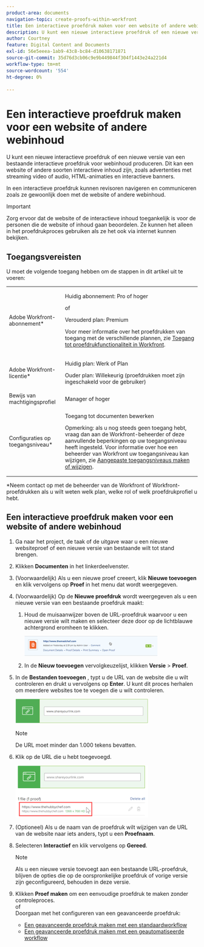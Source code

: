 ```yaml
---
product-area: documents
navigation-topic: create-proofs-within-workfront
title: Een interactieve proefdruk maken voor een website of andere webinhoud
description: U kunt een nieuwe interactieve proefdruk of een nieuwe versie van een bestaande interactieve proefdruk voor webinhoud produceren. Dit kan een website of andere soorten interactieve inhoud zijn, zoals advertenties met streaming video of audio, HTML-animaties en interactieve banners.
author: Courtney
feature: Digital Content and Documents
exl-id: 56e5eeea-1ab9-43c8-bc84-d10638171871
source-git-commit: 35d76d3cb06c9e9b449844f304f1443e24a221d4
workflow-type: tm+mt
source-wordcount: '554'
ht-degree: 0%

---
```


# Een interactieve proefdruk maken voor een website of andere webinhoud

U kunt een nieuwe interactieve proefdruk of een nieuwe versie van een bestaande interactieve proefdruk voor webinhoud produceren. Dit kan een website of andere soorten interactieve inhoud zijn, zoals advertenties met streaming video of audio, HTML-animaties en interactieve banners.

In een interactieve proefdruk kunnen revisoren navigeren en communiceren zoals ze gewoonlijk doen met de website of andere webinhoud.

>[!IMPORTANT]
>
>Zorg ervoor dat de website of de interactieve inhoud toegankelijk is voor de personen die de website of inhoud gaan beoordelen. Ze kunnen het alleen in het proefdrukproces gebruiken als ze het ook via internet kunnen bekijken.

## Toegangsvereisten

U moet de volgende toegang hebben om de stappen in dit artikel uit te voeren:

<table style="table-layout:auto"> 
 <col> 
 <col> 
 <tbody> 
  <tr> 
   <td role="rowheader">Adobe Workfront-abonnement*</td> 
   <td> <p>Huidig abonnement: Pro of hoger</p> <p>of</p> <p>Verouderd plan: Premium</p> <p>Voor meer informatie over het proefdrukken van toegang met de verschillende plannen, zie <a href="/help/quicksilver/administration-and-setup/manage-workfront/configure-proofing/access-to-proofing-functionality.md" class="MCXref xref">Toegang tot proefdrukfunctionaliteit in Workfront</a>.</p> </td> 
  </tr> 
  <tr> 
   <td role="rowheader">Adobe Workfront-licentie*</td> 
   <td> <p>Huidig plan: Werk of Plan</p> <p>Ouder plan: Willekeurig (proefdrukken moet zijn ingeschakeld voor de gebruiker)</p> </td> 
  </tr> 
  <tr> 
   <td role="rowheader">Bewijs van machtigingsprofiel </td> 
   <td>Manager of hoger</td> 
  </tr> 
  <tr> 
   <td role="rowheader">Configuraties op toegangsniveau*</td> 
   <td> <p>Toegang tot documenten bewerken</p> <p>Opmerking: als u nog steeds geen toegang hebt, vraag dan aan de Workfront-beheerder of deze aanvullende beperkingen op uw toegangsniveau heeft ingesteld. Voor informatie over hoe een beheerder van Workfront uw toegangsniveau kan wijzigen, zie <a href="../../../administration-and-setup/add-users/configure-and-grant-access/create-modify-access-levels.md" class="MCXref xref">Aangepaste toegangsniveaus maken of wijzigen</a>.</p> </td> 
  </tr> 
 </tbody> 
</table>

&#42;Neem contact op met de beheerder van de Workfront of Workfront-proefdrukken als u wilt weten welk plan, welke rol of welk proefdrukprofiel u hebt.

## Een interactieve proefdruk maken voor een website of andere webinhoud

1. Ga naar het project, de taak of de uitgave waar u een nieuwe websiteproef of een nieuwe versie van bestaande wilt tot stand brengen.
1. Klikken **Documenten** in het linkerdeelvenster.
1. (Voorwaardelijk) Als u een nieuwe proef creeert, klik **Nieuwe toevoegen** en klik vervolgens op **Proef** in het menu dat wordt weergegeven.

1. (Voorwaardelijk) Op de **Nieuwe proefdruk** wordt weergegeven als u een nieuwe versie van een bestaande proefdruk maakt:

   1. Houd de muisaanwijzer boven de URL-proefdruk waarvoor u een nieuwe versie wilt maken en selecteer deze door op de lichtblauwe achtergrond eromheen te klikken.

      ![Select_proof_by_selecting_light_blue_background.png](assets/select-proof-by-selecting-light-blue-background-350x52.png)


   1. In de **Nieuw toevoegen** vervolgkeuzelijst, klikken **Versie** > **Proef**.

1. In de **Bestanden toevoegen** , typt u de URL van de website die u wilt controleren en drukt u vervolgens op **Enter**.  U kunt dit proces herhalen om meerdere websites toe te voegen die u wilt controleren.

   ![proof_website.png](assets/proof-website-350x65.png)


   >[!NOTE]
   >
   > De URL moet minder dan 1.000 tekens bevatten.

1. Klik op de URL die u hebt toegevoegd.

   ![](assets/click-url-350x137.png)

1. (Optioneel) Als u de naam van de proefdruk wilt wijzigen van de URL van de website naar iets anders, typt u een **Proefnaam**.
1. Selecteren **Interactief** en klik vervolgens op **Gereed**.

   >[!NOTE]
   >
   >Als u een nieuwe versie toevoegt aan een bestaande URL-proefdruk, blijven de opties die op de oorspronkelijke proefdruk of vorige versie zijn geconfigureerd, behouden in deze versie.

1. Klikken **Proef maken** om een eenvoudige proefdruk te maken zonder controleproces.\
   of\
   Doorgaan met het configureren van een geavanceerde proefdruk:

   * [Een geavanceerde proefdruk maken met een standaardworkflow](../../../review-and-approve-work/proofing/creating-proofs-within-workfront/configure-basic-proof-workflow.md)
   * [Een geavanceerde proefdruk maken met een geautomatiseerde workflow](../../../review-and-approve-work/proofing/creating-proofs-within-workfront/create-automated-proof-workflow.md)
